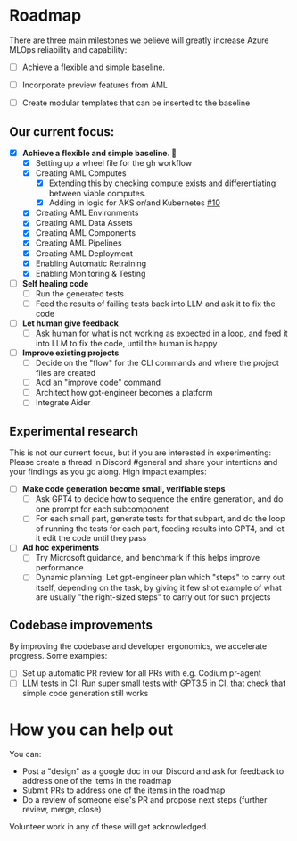 # Roadmap

There are three main milestones we believe will greatly increase Azure MLOps  reliability and capability:
- [ ] Achieve a flexible and simple baseline. 
- [ ] Incorporate preview features from AML
- [ ] Create modular templates that can be inserted to the baseline



## Our current focus:

- [x] **Achieve a flexible and simple baseline. 🎉**
  - [x] Setting up a wheel file for the gh workflow 
  - [x] Creating AML Computes 
    - [x] Extending this by checking compute exists and differentiating between viable computes.
    - [x] Adding in logic for AKS or/and Kubernetes [#10](https://github.com/GrannyProgramming/ds-aml-mlops/issues/10)
  - [x] Creating AML Environments
  - [x] Creating AML Data Assets
  - [x] Creating AML Components
  - [x] Creating AML Pipelines
  - [x] Creating AML Deployment
  - [x] Enabling Automatic Retraining 
  - [x] Enabling Monitoring & Testing

- [ ] **Self healing code**
  - [ ] Run the generated tests
  - [ ] Feed the results of failing tests back into LLM and ask it to fix the code
- [ ] **Let human give feedback**
  - [ ] Ask human for what is not working as expected in a loop, and feed it into LLM to fix the code, until the human is happy
- [ ] **Improve existing projects**
  - [ ] Decide on the "flow" for the CLI commands and where the project files are created
  - [ ] Add an "improve code" command
  - [ ] Architect how gpt-engineer becomes a platform
  - [ ] Integrate Aider

## Experimental research
This is not our current focus, but if you are interested in experimenting: Please
create a thread in Discord #general and share your intentions and your findings as you
go along. High impact examples:
- [ ] **Make code generation become small, verifiable steps**
  - [ ] Ask GPT4 to decide how to sequence the entire generation, and do one
  prompt for each subcomponent
  - [ ] For each small part, generate tests for that subpart, and do the loop of running the tests for each part, feeding
results into GPT4, and let it edit the code until they pass
- [ ] **Ad hoc experiments**
  - [ ] Try Microsoft guidance, and benchmark if this helps improve performance
  - [ ] Dynamic planning: Let gpt-engineer plan which "steps" to carry out itself, depending on the
task, by giving it few shot example of what are usually "the right-sized steps" to carry
out for such projects

## Codebase improvements
By improving the codebase and developer ergonomics, we accelerate progress. Some examples:
- [ ] Set up automatic PR review for all PRs with e.g. Codium pr-agent
- [ ] LLM tests in CI: Run super small tests with GPT3.5 in CI, that check that simple code generation still works

# How you can help out

You can:

- Post a "design" as a google doc in our Discord and ask for feedback to address one of the items in the roadmap
- Submit PRs to address one of the items in the roadmap
- Do a review of someone else's PR and propose next steps (further review, merge, close)

Volunteer work in any of these will get acknowledged.